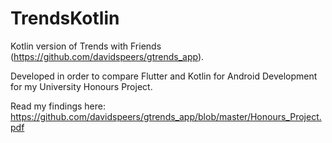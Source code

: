 # TrendsKotlin

Kotlin version of Trends with Friends (https://github.com/davidspeers/gtrends_app).

Developed in order to compare Flutter and Kotlin for Android Development for my University Honours Project.

Read my findings here: https://github.com/davidspeers/gtrends_app/blob/master/Honours_Project.pdf
